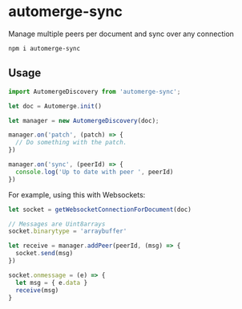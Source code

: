 # automerge-sync

Manage multiple peers per document and sync over any connection

```
npm i automerge-sync
```

## Usage

```js
import AutomergeDiscovery from 'automerge-sync';

let doc = Automerge.init()

let manager = new AutomergeDiscovery(doc);

manager.on('patch', (patch) => {
  // Do something with the patch.
})

manager.on('sync', (peerId) => {
  console.log('Up to date with peer ', peerId)
})

```


For example, using this with Websockets:

```js
let socket = getWebsocketConnectionForDocument(doc)

// Messages are Uint8arrays
socket.binarytype = 'arraybuffer'

let receive = manager.addPeer(peerId, (msg) => {
  socket.send(msg)
})

socket.onmessage = (e) => {
  let msg = { e.data } 
  receive(msg)
}

```
